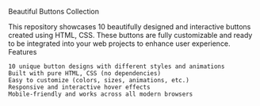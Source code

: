 Beautiful Buttons Collection


This repository showcases 10 beautifully designed and interactive buttons created using HTML, CSS. These buttons are fully customizable and ready to be integrated into your web projects to enhance user experience.
Features

    10 unique button designs with different styles and animations
    Built with pure HTML, CSS (no dependencies)
    Easy to customize (colors, sizes, animations, etc.)
    Responsive and interactive hover effects
    Mobile-friendly and works across all modern browsers
